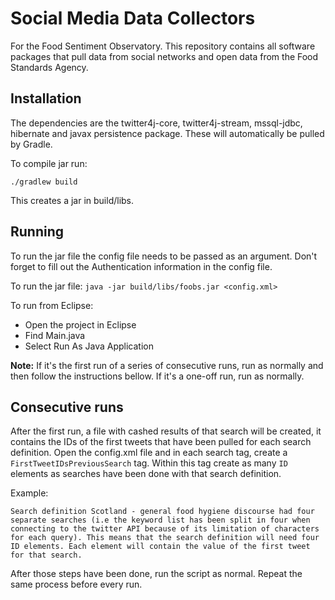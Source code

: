 # Social Media Data Collectors
For the Food Sentiment Observatory.
This repository contains all software packages that pull data from social networks and open data from the Food Standards Agency.

## Installation
The dependencies are the twitter4j-core, twitter4j-stream, mssql-jdbc, hibernate and javax persistence package. These will automatically be pulled by Gradle.

To compile jar run:

`./gradlew build`

This creates a jar in build/libs.

## Running
To run the jar file the config file needs to be passed as an argument. Don't forget to fill out the Authentication information in the config file.

To run the jar file:
`java -jar build/libs/foobs.jar <config.xml>`

To run from Eclipse:
* Open the project in Eclipse
* Find Main.java 
* Select Run As Java Application 

**Note:** If it's the first run of a series of consecutive runs, run as normally and then follow the instructions bellow. If it's a one-off run, run as normally.

## Consecutive runs 
After the first run, a file with cashed results of that search will be created, it contains the IDs of the first tweets that have been pulled for each search definition. Open the config.xml file and in each search tag, create a `FirstTweetIDsPreviousSearch` tag. Within this tag create as many `ID` elements as searches have been done with that search definition.

Example:

```
Search definition Scotland - general food hygiene discourse had four separate searches (i.e the keyword list has been split in four when connecting to the twitter API because of its limitation of characters for each query). This means that the search definition will need four ID elements. Each element will contain the value of the first tweet for that search.
```

After those steps have been done, run the script as normal. Repeat the same process before every run.